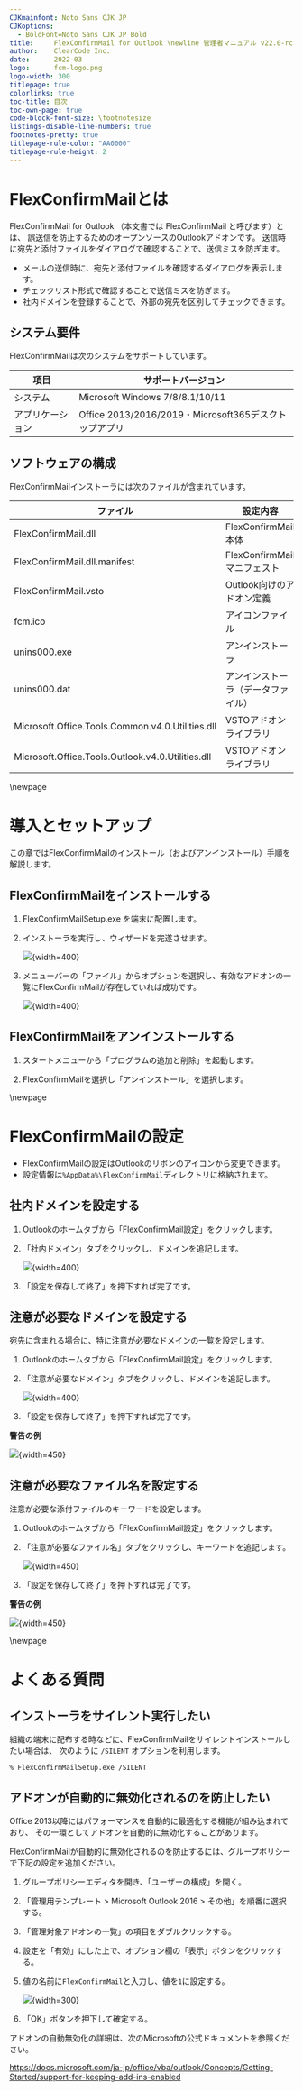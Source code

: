 ```yaml
---
CJKmainfont: Noto Sans CJK JP
CJKoptions:
  - BoldFont=Noto Sans CJK JP Bold
title:     FlexConfirmMail for Outlook \newline 管理者マニュアル v22.0-rc1
author:    ClearCode Inc.
date:      2022-03
logo:      fcm-logo.png
logo-width: 300
titlepage: true
colorlinks: true
toc-title: 目次
toc-own-page: true
code-block-font-size: \footnotesize
listings-disable-line-numbers: true
footnotes-pretty: true
titlepage-rule-color: "AA0000"
titlepage-rule-height: 2
---
```


# FlexConfirmMailとは

FlexConfirmMail for Outlook （本文書では FlexConfirmMail と呼びます）とは、
誤送信を防止するためのオープンソースのOutlookアドオンです。
送信時に宛先と添付ファイルをダイアログで確認することで、送信ミスを防ぎます。

 * メールの送信時に、宛先と添付ファイルを確認するダイアログを表示します。
 * チェックリスト形式で確認することで送信ミスを防ぎます。
 * 社内ドメインを登録することで、外部の宛先を区別してチェックできます。

## システム要件

FlexConfirmMailは次のシステムをサポートしています。

 | 項目             | サポートバージョン |
 | ---------------- | ------------------ |
 | システム         | Microsoft Windows 7/8/8.1/10/11 |
 | アプリケーション | Office 2013/2016/2019・Microsoft365デスクトップアプリ |

## ソフトウェアの構成

FlexConfirmMailインストーラには次のファイルが含まれています。

| ファイル                     |  設定内容                           |
| ---------------------------- | ----------------------------------- |
| FlexConfirmMail.dll          | FlexConfirmMail本体                 |
| FlexConfirmMail.dll.manifest | FlexConfirmMailマニフェスト         |
| FlexConfirmMail.vsto         | Outlook向けのアドオン定義           |
| fcm.ico                      | アイコンファイル                    |
| unins000.exe                 | アンインストーラ                    |
| unins000.dat                 | アンインストーラ（データファイル）  |
| Microsoft.Office.Tools.Common.v4.0.Utilities.dll | VSTOアドオンライブラリ |
| Microsoft.Office.Tools.Outlook.v4.0.Utilities.dll | VSTOアドオンライブラリ |

\newpage

# 導入とセットアップ

この章ではFlexConfirmMailのインストール（およびアンインストール）手順を解説します。

## FlexConfirmMailをインストールする

1. FlexConfirmMailSetup.exe を端末に配置します。

2. インストーラを実行し、ウィザードを完遂させます。

   ![](installer.png){width=400}

3. メニューバーの「ファイル」からオプションを選択し、有効なアドオンの一覧にFlexConfirmMailが存在していれば成功です。

   ![](option.png){width=400}

## FlexConfirmMailをアンインストールする

 1. スタートメニューから「プログラムの追加と削除」を起動します。

 2. FlexConfirmMailを選択し「アンインストール」を選択します。

\newpage

# FlexConfirmMailの設定

 * FlexConfirmMailの設定はOutlookのリボンのアイコンから変更できます。
 * 設定情報は`%AppData%\FlexConfirmMail`ディレクトリに格納されます。

## 社内ドメインを設定する

 1. Outlookのホームタブから「FlexConfirmMail設定」をクリックします。

 2. 「社内ドメイン」タブをクリックし、ドメインを追記します。

    ![](TrustedDomains.png){width=400}

 3. 「設定を保存して終了」を押下すれば完了です。

## 注意が必要なドメインを設定する

宛先に含まれる場合に、特に注意が必要なドメインの一覧を設定します。

 1. Outlookのホームタブから「FlexConfirmMail設定」をクリックします。

 2. 「注意が必要なドメイン」タブをクリックし、ドメインを追記します。

    ![](UnsafeDomains.png){width=400}

 3. 「設定を保存して終了」を押下すれば完了です。

**警告の例**

![](UnsafeDomainsExample.png){width=450}

## 注意が必要なファイル名を設定する

注意が必要な添付ファイルのキーワードを設定します。

 1. Outlookのホームタブから「FlexConfirmMail設定」をクリックします。

 2. 「注意が必要なファイル名」タブをクリックし、キーワードを追記します。

    ![](UnsafeFiles.png){width=450}

 3. 「設定を保存して終了」を押下すれば完了です。

**警告の例**

![](UnsafeFilesExample.png){width=450}

\newpage

# よくある質問

## インストーラをサイレント実行したい

組織の端末に配布する時などに、FlexConfirmMailをサイレントインストールしたい場合は、
次のように `/SILENT` オプションを利用します。

```
% FlexConfirmMailSetup.exe /SILENT
```

## アドオンが自動的に無効化されるのを防止したい

Office 2013以降にはパフォーマンスを自動的に最適化する機能が組み込まれており、
その一環としてアドオンを自動的に無効化することがあります。

FlexConfirmMailが自動的に無効化されるのを防止するには、グループポリシーで下記の設定を追加ください。

 1. グループポリシーエディタを開き、「ユーザーの構成」を開く。

 2. 「管理用テンプレート > Microsoft Outlook 2016 > その他」を順番に選択する。

 3. 「管理対象アドオンの一覧」の項目をダブルクリックする。

 4. 設定を「有効」にした上で、オプション欄の「表示」ボタンをクリックする。

 5. 値の名前に`FlexConfirmMail`と入力し、値を`1`に設定する。

    ![](resiliency.png){width=300}

 6. 「OK」ボタンを押下して確定する。

アドオンの自動無効化の詳細は、次のMicrosoftの公式ドキュメントを参照ください。

https://docs.microsoft.com/ja-jp/office/vba/outlook/Concepts/Getting-Started/support-for-keeping-add-ins-enabled
